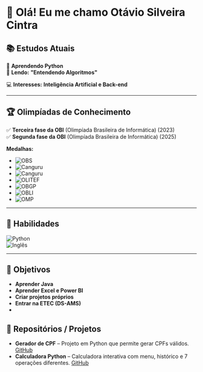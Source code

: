 


# 👋 Olá! Eu me chamo Otávio Silveira Cintra

## 📚 Estudos Atuais

🐍 **Aprendendo Python**  
📖 **Lendo:** **"Entendendo Algoritmos"**

💻 **Interesses:** **Inteligência Artificial e Back-end**

---

## 🏆 Olimpíadas de Conhecimento

✅ **Terceira fase da OBI** (Olimpíada Brasileira de Informática) (2023)  
✅ **Segunda fase da OBI** (Olimpíada Brasileira de Informática) (2025)

**Medalhas:**
- ![OBS](https://img.shields.io/badge/OBS-Ouro-yellow?logo=mathworks&logoColor=white)  
- ![Canguru](https://img.shields.io/badge/Canguru-Prata-lightgrey?logo=mathworks&logoColor=white)  
- ![Canguru](https://img.shields.io/badge/Canguru-2xBronze-orange?logo=mathworks&logoColor=white)  
- ![OLITEF](https://img.shields.io/badge/OLITEF-Bronze-orange?logo=mathworks&logoColor=white)  
- ![OBGP](https://img.shields.io/badge/OBGP-Bronze-orange?logo=mathworks&logoColor=white)  
- ![OBLI](https://img.shields.io/badge/OBLI-Honra_ao_Mérito-blue?logo=mathworks&logoColor=white)  
- ![OMP](https://img.shields.io/badge/OMP-Honra_ao_Mérito-blue?logo=mathworks&logoColor=white)  

---

## 🧠 Habilidades

![Python](https://img.shields.io/badge/Python-Intermediário-blue?logo=python&logoColor=white)  
![Inglês](https://img.shields.io/badge/Inglês-Intermediário-blue?logo=google&logoColor=white)

---

## 🎯 Objetivos

- **Aprender Java**  
- **Aprender Excel e Power BI**  
- **Criar projetos próprios**  
- **Entrar na ETEC (DS-AMS)**
- 
## 📂 Repositórios / Projetos

- **Gerador de CPF** – Projeto em Python que permite gerar CPFs válidos. [GitHub](https://github.com/otavioscintra/gerador-de-cpf-python)  
- **Calculadora Python** – Calculadora interativa com menu, histórico e 7 operações diferentes. [GitHub](https://github.com/otavioscintra/calculadora-python)
